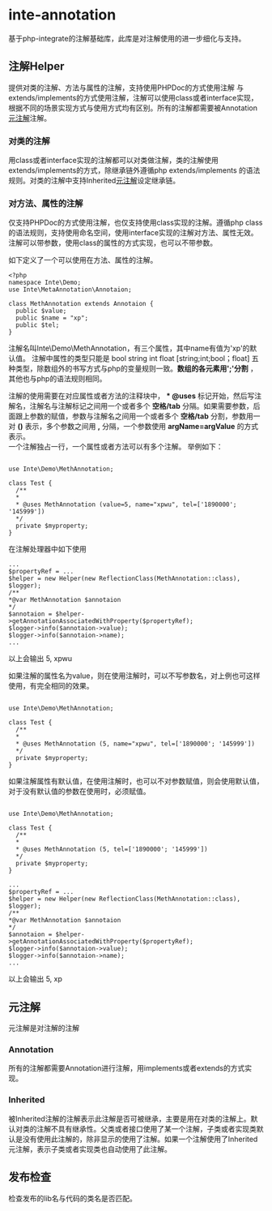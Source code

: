 # inte-annotation
基于php-integrate的注解基础库，此库是对注解使用的进一步细化与支持。

## 注解Helper
提供对类的注解、方法与属性的注解，支持使用PHPDoc的方式使用注解 与 extends/implements的方式使用注解，注解可以使用class或者interface实现，根据不同的场景实现方式与使用方式均有区别。所有的注解都需要被Annotation[元注解](#MetaAnnotation)注解。

### 对类的注解
用class或者interface实现的注解都可以对类做注解，类的注解使用extends/implements的方式，除继承链外遵循php extends/implements 的语法规则。对类的注解中支持Inherited[元注解](#MetaAnnotation)设定继承链。

### 对方法、属性的注解
仅支持PHPDoc的方式使用注解，也仅支持使用class实现的注解。遵循php class 的语法规则，支持使用命名空间，使用interface实现的注解对方法、属性无效。注解可以带参数，使用class的属性的方式实现，也可以不带参数。  
  
如下定义了一个可以使用在方法、属性的注解。

```
<?php
namespace Inte\Demo;
use Inte\MetaAnnotation\Annotaion;

class MethAnnotation extends Annotaion {
  public $value;
  public $name = "xp";
  public $tel;
}
```
注解名叫Inte\Demo\MethAnnotation，有三个属性，其中name有值为'xp'的默认值。
注解中属性的类型只能是 bool string int float [string;int;bool；float] 五种类型，除数组外的书写方式与php的变量规则一致。**数组的各元素用';'分割** ，其他也与php的语法规则相同。
  
  
注解的使用需要在对应属性或者方法的注释块中， **\* @uses** 标记开始，然后写注解名，注解名与注解标记之间用一个或者多个 **空格/tab** 分隔。如果需要参数，后面跟上参数的赋值，参数与注解名之间用一个或者多个 **空格/tab** 分割，参数用一对 **()** 表示，多个参数之间用 **,** 分隔，一个参数使用 **argName=argValue** 的方式表示。  
一个注解独占一行，一个属性或者方法可以有多个注解。
举例如下：  
   
```

use Inte\Demo\MethAnnotation;

class Test {
  /**
  *
  * @uses MethAnnotation (value=5, name="xpwu", tel=['1890000'; '145999']) 
  */
  private $myproperty;
}
```
  
在注解处理器中如下使用   
   
```
...
$propertyRef = ... 
$helper = new Helper(new ReflectionClass(MethAnnotation::class), $logger);
/**
*@var MethAnnotation $annotaion
*/
$annotaion = $helper->getAnnotationAssociatedWithProperty($propertyRef);
$logger->info($annotaion->value);
$logger->info($annotaion->name);
...

```
  
以上会输出  5, xpwu   
  
如果注解的属性名为value，则在使用注解时，可以不写参数名，对上例也可这样使用，有完全相同的效果。

```

use Inte\Demo\MethAnnotation;

class Test {
  /**
  *
  * @uses MethAnnotation (5, name="xpwu", tel=['1890000'; '145999']) 
  */
  private $myproperty;
}
```
  
如果注解属性有默认值，在使用注解时，也可以不对参数赋值，则会使用默认值，对于没有默认值的参数在使用时，必须赋值。  
```

use Inte\Demo\MethAnnotation;

class Test {
  /**
  *
  * @uses MethAnnotation (5, tel=['1890000'; '145999']) 
  */
  private $myproperty;
}
```

```
...
$propertyRef = ... 
$helper = new Helper(new ReflectionClass(MethAnnotation::class), $logger);
/**
*@var MethAnnotation $annotaion
*/
$annotaion = $helper->getAnnotationAssociatedWithProperty($propertyRef);
$logger->info($annotaion->value);
$logger->info($annotaion->name);
...

```
  
以上会输出  5, xp  
  

## <a name="MetaAnnotation"></a>元注解
元注解是对注解的注解

### Annotation
所有的注解都需要Annotation进行注解，用implements或者extends的方式实现。

### Inherited
被Inherited注解的注解表示此注解是否可被继承，主要是用在对类的注解上。默认对类的注解不具有继承性。父类或者接口使用了某一个注解，子类或者实现类默认是没有使用此注解的，除非显示的使用了注解。如果一个注解使用了Inherited元注解，表示子类或者实现类也自动使用了此注解。


## 发布检查
检查发布的lib名与代码的类名是否匹配。




